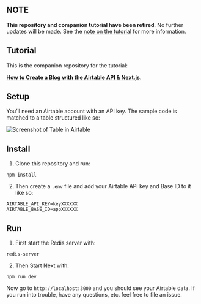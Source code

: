 ## NOTE

**This repository and companion tutorial have been retired**. No further updates will be made. See the [note on the tutorial](https://davidyeiser.com/tutorials/how-to-create-blog-airtable-api-next-js) for more information.

## Tutorial

This is the companion repository for the tutorial:

**[How to Create a Blog with the Airtable API & Next.js](https://davidyeiser.com/tutorial/how-to-create-blog-airtable-api-next-js)**.

## Setup

You’ll need an Airtable account with an API key. The sample code is matched to a table structured like so:

![Screenshot of Table in Airtable](https://davidyeiser.com/images/general/tutorial-ex-airtable-blog-setup.png)

## Install

1. Clone this repository and run:

````
npm install
````

2. Then create a `.env` file and add your Airtable API key and Base ID to it like so:

````
AIRTABLE_API_KEY=keyXXXXXX
AIRTABLE_BASE_ID=appXXXXXX
````

## Run

1. First start the Redis server with:

````
redis-server
````

2. Then Start Next with:

````
npm run dev
````

Now go to `http://localhost:3000` and you should see your Airtable data. If you run into trouble, have any questions, etc. feel free to file an issue.
